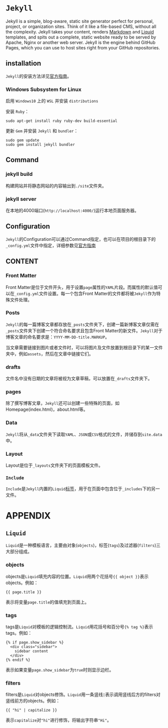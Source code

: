 # `Jekyll`

Jekyll is a simple, blog-aware, static site generator perfect for personal, project, or organization sites. Think of it like a file-based CMS, without all the complexity. Jekyll takes your content, renders [Markdown][markdown] and [Liquid][liquid] templates, and spits out a complete, static website ready to be served by Apache, Nginx or another web server. Jekyll is the engine behind GitHub Pages, which you can use to host sites right from your GitHub repositories.

## installation

`Jekyll`的安装方法详见[官方指南](https://jekyllrb.com/docs/installation/)。

### Windows Subsystem for Linux

启用 `Windows10` 上的 `WSL` 并安装 `distributions`

安装 `Ruby`：
``` Shell
sudo apt-get install ruby ruby-dev build-essential
```

更新 `Gem` 并安装 `Jekyll` 和 `bundler`：
``` Shell
sudo gem update
sudo gem install jekyll bundler
```

## Command

### jekyll build

构建网站并将静态网站的内容输出到`./site`文件夹。

### jekyll server

在本地的4000端口(`http://localhost:4000/`)运行本地页面服务器。

## Configuration

`Jekyll`的Configuration可以通过Command指定，也可以在项目的根目录下的`_config.yml`文件中指定，详细参数见[官方指南](https://jekyllrb.com/docs/configuration/)

## CONTENT

### Front Matter

Front Matter是位于文件开头，用于设置`page`属性的`YAML`片段。而属性的默认值可以在`_config.yml`文件设置。每一个包含Front Matter的文件都将被`Jekyll`作为特殊文件处理。

### Posts

`Jekyll`的每一篇博客文章都存放在`_posts`文件夹下，创建一篇新博客文章仅需在`_posts`文件夹下创建一个符合命名要求且包含Front Matter的新文件。`Jekyll`对于博客文章的命名要求是：`YYYY-MM-DD-title.MARKUP`。

当文章需要链接到图片或者文件时，可以将图片及文件放置到根目录下的某一文件夹中，例如`assets`，然后在文章中链接它们。

### drafts

文件名中没有日期的文章将被视为文章草稿，可以放置在`_drafts`文件夹下。

### pages

除了撰写博客文章，`Jekyll`还可以创建一些特殊的页面，如Homepage(index.html)，about.html等。

### Data

`Jekyll`将从`_data`文件夹下读取`YAML`、`JSON`或`CSV`格式的文件，并储存到`site.data`中。

### Layout

Layout是位于`_layouts`文件夹下的页面模板文件。


### `Include`

`Include`是`Jekyll`内置的`Liquid`[标签](#tags)，用于在页面中包含位于`_includes`下的另一文件。

# APPENDIX

## `Liquid`

`Liquid`是一种模板语言，主要由对象(`objects`)，标签(`tags`)及过滤器(`filters`)三大部分组成。

### objects

objects是`Liquid`填充内容的位置。`Liquid`用两个花括号`{{ object }}`表示objects。例如：

``` Liquid
{{ page.title }}
```
表示将变量`page.title`的值填充到页面上。

### tags

tags是`Liquid`对模板的逻辑控制流。`Liquid`用花括号和百分号`{% tag %}`表示tags。例如：

``` Liquid
{% if page.show_sidebar %}
  <div class="sidebar">
    sidebar content
  </div>
{% endif %}
```
表示如果变量`page.show_sidebar`为`true`时则显示边栏。

### filters

filters是`Liquid`对objects修饰。`Liquid`用一条竖线`|`表示调用竖线后方的filters对竖线前方的objects。例如：

``` Liquid
{{ "hi" | capitalize }}
```
表示`capitalize`对`"hi"`进行修饰，将输出字符串`"Hi"`。

[markdown]: Tools/Typeset/Markdown.md
[liquid]: https://shopify.github.io/liquid/